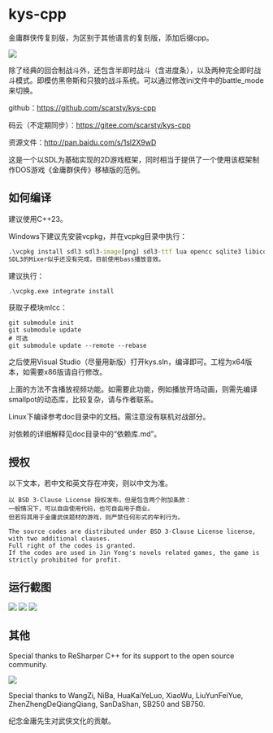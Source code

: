 # kys-cpp

金庸群侠传复刻版，为区别于其他语言的复刻版，添加后缀cpp。

<img src='https://raw.githubusercontent.com/scarsty/kys-cpp/master/pic/title.jpg' />

除了经典的回合制战斗外，还包含半即时战斗（含进度条），以及两种完全即时战斗模式。即模仿黑帝斯和只狼的战斗系统。可以通过修改ini文件中的battle_mode来切换。

github：https://github.com/scarsty/kys-cpp

码云（不定期同步）：https://gitee.com/scarsty/kys-cpp

资源文件：<http://pan.baidu.com/s/1sl2X9wD>

这是一个以SDL为基础实现的2D游戏框架，同时相当于提供了一个使用该框架制作DOS游戏《金庸群侠传》移植版的范例。

## 如何编译

建议使用C++23。

Windows下建议先安装vcpkg，并在vcpkg目录中执行：
```bat
.\vcpkg install sdl3 sdl3-image[png] sdl3-ttf lua opencc sqlite3 libiconv asio picosha2 yaml-cpp
SDL3的Mixer似乎还没有完成，目前使用bass播放音效。
```
建议执行：
```bat
.\vcpkg.exe integrate install
```
获取子模块mlcc：

```shell
git submodule init
git submodule update
# 可选
git submodule update --remote --rebase
```
之后使用Visual Studio（尽量用新版）打开kys.sln，编译即可。工程为x64版本，如需要x86版请自行修改。

上面的方法不含播放视频功能。如需要此功能，例如播放开场动画，则需先编译smallpot的动态库，比较复杂，请与作者联系。

Linux下编译参考doc目录中的文档。需注意没有联机对战部分。

对依赖的详细解释见doc目录中的“依赖库.md”。

## 授权

以下文本，若中文和英文存在冲突，则以中文为准。

```
以 BSD 3-Clause License 授权发布，但是包含两个附加条款：
一般情况下，可以自由使用代码，也可自由用于商业。
但若将其用于金庸武侠题材的游戏，则严禁任何形式的牟利行为。

The source codes are distributed under BSD 3-Clause License license, with two additional clauses.
Full right of the codes is granted.
If the codes are used in Jin Yong's novels related games, the game is strictly prohibited for profit.
```

## 运行截图

<img src='https://raw.githubusercontent.com/scarsty/kys-cpp/master/pic/1.png' />

<img src='https://raw.githubusercontent.com/scarsty/kys-cpp/master/pic/2.png' />

<img src='https://raw.githubusercontent.com/scarsty/kys-cpp/master/pic/3.png' />


## 其他

Special thanks to ReSharper C++ for its support to the open source community.

<img src='https://resources.jetbrains.com/storage/products/company/brand/logos/ReSharperCPP_icon.svg'>

Special thanks to WangZi, NiBa, HuaKaiYeLuo, XiaoWu, LiuYunFeiYue, ZhenZhengDeQiangQiang, SanDaShan, SB250 and SB750.

纪念金庸先生对武侠文化的贡献。

